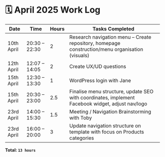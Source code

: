 # 🗓️ April 2025 Work Log

| Date         | Time            | Hours | Tasks Completed                                                                                   |
|--------------|------------------|-------|----------------------------------------------------------------------------------------------------|
| 10th April   | 20:30 – 22:30     | 2     | Research navigation menu – Create repository, homepage construction/menu organisation (visuals)    |
| 12th April   | 12:07 – 14:05     | 2     | Create UX/UD questions                                                                             |
| 15th April   | 12:30 – 13:30     | 1     | WordPress login with Jane                                                                          |
| 15th April   | 20:30 – 23:00     | 2.5   | Finalise menu structure, update SEO with coordinates, implement Facebook widget, adjust nav/logo   |
| 23rd April   | 14:00 – 15:30     | 1.5   | Meeting / Navigation Brainstorming with Toby                                                       |
| 23rd April   | 16:00 – 20:00     | 3     | Update navigation structure on template with focus on Products categories                          |

**Total: `13 hours`**
